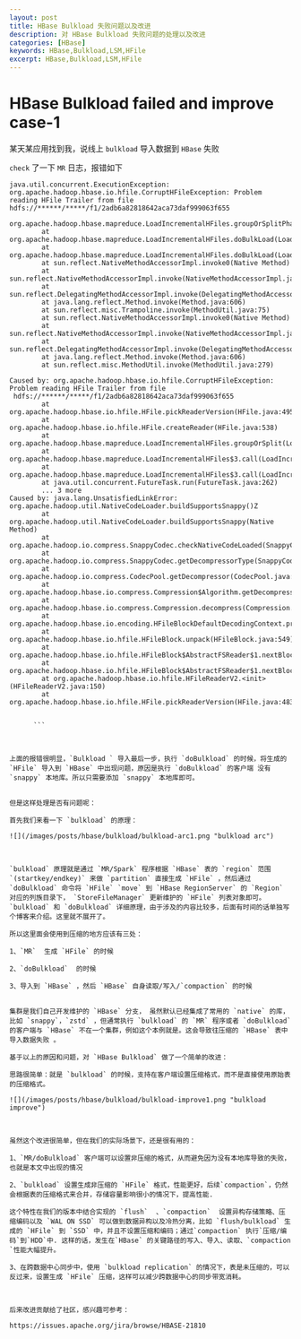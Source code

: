 ```yaml
---
layout: post
title: HBase Bulkload 失败问题以及改进
description: 对 HBase Bulkload 失败问题的处理以及改进
categories: [HBase]
keywords: HBase,Bulkload,LSM,HFile
excerpt: HBase,Bulkload,LSM,HFile
---
```


#  HBase Bulkload failed and improve case-1

某天某应用找到我，说线上 `bulkload` 导入数据到 `HBase` 失败

`check` 了一下 `MR` 日志，报错如下

```  org.apache.hadoop.hbase.mapreduce.LoadIncrementalHFiles.groupOrSplitPhase(LoadIncrementalHFiles.java:591)|||IOException during splitting
java.util.concurrent.ExecutionException: org.apache.hadoop.hbase.io.hfile.CorruptHFileException: Problem reading HFile Trailer from file hdfs://******/*****/f1/2adb6a82818642aca73daf999063f655
       org.apache.hadoop.hbase.mapreduce.LoadIncrementalHFiles.groupOrSplitPhase(LoadIncrementalHFiles.java:584)
        at org.apache.hadoop.hbase.mapreduce.LoadIncrementalHFiles.doBulkLoad(LoadIncrementalHFiles.java:440)
        at org.apache.hadoop.hbase.mapreduce.LoadIncrementalHFiles.doBulkLoad(LoadIncrementalHFiles.java:327)
        at sun.reflect.NativeMethodAccessorImpl.invoke0(Native Method)
        at sun.reflect.NativeMethodAccessorImpl.invoke(NativeMethodAccessorImpl.java:57)
        at sun.reflect.DelegatingMethodAccessorImpl.invoke(DelegatingMethodAccessorImpl.java:43)
        at java.lang.reflect.Method.invoke(Method.java:606)
        at sun.reflect.misc.Trampoline.invoke(MethodUtil.java:75)
        at sun.reflect.NativeMethodAccessorImpl.invoke0(Native Method)
        at sun.reflect.NativeMethodAccessorImpl.invoke(NativeMethodAccessorImpl.java:57)
        at sun.reflect.DelegatingMethodAccessorImpl.invoke(DelegatingMethodAccessorImpl.java:43)
        at java.lang.reflect.Method.invoke(Method.java:606)
        at sun.reflect.misc.MethodUtil.invoke(MethodUtil.java:279)
       
Caused by: org.apache.hadoop.hbase.io.hfile.CorruptHFileException: Problem reading HFile Trailer from file
 hdfs://******/*****/f1/2adb6a82818642aca73daf999063f655
        at org.apache.hadoop.hbase.io.hfile.HFile.pickReaderVersion(HFile.java:495)
        at org.apache.hadoop.hbase.io.hfile.HFile.createReader(HFile.java:538)
        at org.apache.hadoop.hbase.mapreduce.LoadIncrementalHFiles.groupOrSplit(LoadIncrementalHFiles.java:661)
        at org.apache.hadoop.hbase.mapreduce.LoadIncrementalHFiles$3.call(LoadIncrementalHFiles.java:574)
        at org.apache.hadoop.hbase.mapreduce.LoadIncrementalHFiles$3.call(LoadIncrementalHFiles.java:571)
        at java.util.concurrent.FutureTask.run(FutureTask.java:262)
        ... 3 more
Caused by: java.lang.UnsatisfiedLinkError: org.apache.hadoop.util.NativeCodeLoader.buildSupportsSnappy()Z
        at org.apache.hadoop.util.NativeCodeLoader.buildSupportsSnappy(Native Method)
        at org.apache.hadoop.io.compress.SnappyCodec.checkNativeCodeLoaded(SnappyCodec.java:63)
        at org.apache.hadoop.io.compress.SnappyCodec.getDecompressorType(SnappyCodec.java:195)
        at org.apache.hadoop.io.compress.CodecPool.getDecompressor(CodecPool.java:181)
        at org.apache.hadoop.hbase.io.compress.Compression$Algorithm.getDecompressor(Compression.java:328)
        at org.apache.hadoop.hbase.io.compress.Compression.decompress(Compression.java:423)
        at org.apache.hadoop.hbase.io.encoding.HFileBlockDefaultDecodingContext.prepareDecoding(HFileBlockDefaultDecodingContext.java:90)
        at org.apache.hadoop.hbase.io.hfile.HFileBlock.unpack(HFileBlock.java:549)
        at org.apache.hadoop.hbase.io.hfile.HFileBlock$AbstractFSReader$1.nextBlock(HFileBlock.java:1380)
        at org.apache.hadoop.hbase.io.hfile.HFileBlock$AbstractFSReader$1.nextBlockWithBlockType(HFileBlock.java:1386)
        at org.apache.hadoop.hbase.io.hfile.HFileReaderV2.<init>(HFileReaderV2.java:150)
        at org.apache.hadoop.hbase.io.hfile.HFile.pickReaderVersion(HFile.java:483)
       
      
      ```



上面的报错很明显，`Bulkload ` 导入最后一步，执行 `doBulkload` 的时候，将生成的 `HFile` 导入到 `HBase` 中出现问题，原因是执行 `doBulkload` 的客户端 没有 `snappy` 本地库。所以只需要添加 `snappy` 本地库即可。


但是这样处理是否有问题呢：

首先我们来看一下 `bulkload` 的原理：

![](/images/posts/hbase/bulkload/bulkload-arc1.png "bulkload arc")



`bulkload` 原理就是通过 `MR/Spark` 程序根据 `HBase` 表的 `region` 范围 `(startkey/endkey)` 来做 `partition` 直接生成 `HFile` ，然后通过 `doBulkload` 命令将 `HFile` `move` 到 `HBase RegionServer` 的 `Region` 对应的列族目录下， `StoreFileManager` 更新维护的 `HFile` 列表对象即可。`bulkload` 和 `doBulkload` 详细原理，由于涉及的内容比较多，后面有时间的话单独写个博客来介绍。这里就不展开了。

所以这里面会使用到压缩的地方应该有三处：  

1、`MR`  生成 `HFile` 的时候   

2、`doBulkload`  的时候  

3、导入到 `HBase` ，然后 `HBase` 自身读取/写入/`compaction` 的时候


集群是我们自己开发维护的 `HBase` 分支， 虽然默认已经集成了常用的 `native` 的库，比如 `snappy`，`zstd` ，但通常执行 `bulkload` 的 `MR` 程序或者 `doBulkload` 的客户端与 `HBase` 不在一个集群，例如这个本例就是。这会导致往压缩的 `HBase` 表中导入数据失败 。

基于以上的原因和问题，对 `HBase Bulkload` 做了一个简单的改进：

思路很简单：就是 `bulkload` 的时候，支持在客户端设置压缩格式，而不是直接使用原始表的压缩格式。

![](/images/posts/hbase/bulkload/bulkload-improve1.png "bulkload improve")



虽然这个改进很简单，但在我们的实际场景下，还是很有用的：

1、`MR/doBulkload` 客户端可以设置非压缩的格式，从而避免因为没有本地库导致的失败，也就是本文中出现的情况

2、`bulkload` 设置生成非压缩的 `HFile` 格式，性能更好，后续`compaction`，仍然会根据表的压缩格式来合并，存储容量影响很小的情况下，提高性能.

这个特性在我们的版本中结合实现的 `flush`  、`compaction`  设置异构存储策略、压缩编码以及 `WAL ON SSD` 可以做到数据异构以及冷热分离，比如 `flush/bulkload` 生成的 `HFile` 到 `SSD` 中，并且不设置压缩和编码；通过`compaction` 执行`压缩/编码`到`HDD`中. 这样的话，发生在`HBase` 的关键路径的写入、导入、读取、`compaction `性能大幅提升。

3、在跨数据中心同步中，使用 `bulkload replication` 的情况下，表是未压缩的，可以反过来，设置生成 `HFile` 压缩，这样可以减少跨数据中心的同步带宽消耗。



后来改进贡献给了社区，感兴趣可参考：

https://issues.apache.org/jira/browse/HBASE-21810

